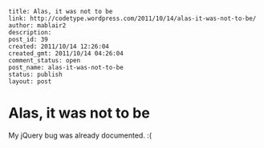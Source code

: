 ```
title: Alas, it was not to be
link: http://codetype.wordpress.com/2011/10/14/alas-it-was-not-to-be/
author: mablair2
description:
post_id: 39
created: 2011/10/14 12:26:04
created_gmt: 2011/10/14 04:26:04
comment_status: open
post_name: alas-it-was-not-to-be
status: publish
layout: post
```

# Alas, it was not to be

My jQuery bug was already documented. :(